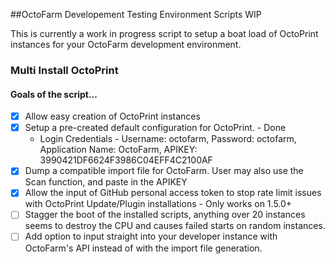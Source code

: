 ##OctoFarm Developement Testing Environment Scripts WIP

This is currently a work in progress script to setup a boat load of OctoPrint instances for your OctoFarm development environment.

### Multi Install OctoPrint
#### Goals of the script...
- [x] Allow easy creation of OctoPrint instances
- [x] Setup a pre-created default configuration for OctoPrint. - Done
   - Login Credentials - Username: octofarm, Password: octofarm, Application Name: OctoFarm, APIKEY: 3990421DF6624F3986C04EFF4C2100AF
- [x] Dump a compatible import file for OctoFarm. User may also use the Scan function, and paste in the APIKEY
- [x] Allow the input of GitHub personal access token to stop rate limit issues with OctoPrint Update/Plugin installations - Only works on 1.5.0+ 
- [ ] Stagger the boot of the installed scripts, anything over 20 instances seems to destroy the CPU and causes failed starts on random instances.
- [ ] Add option to input straight into your developer instance with OctoFarm's API instead of with the import file generation.
